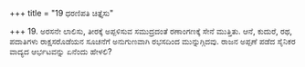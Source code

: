 +++
title = "19 ಧರಣಿಪತಿ ಚಿತ್ತೈಸು"

+++
19. ಅರಸನೇ ಲಾಲಿಸು, ತೀರಕ್ಕೆ ಅಪ್ಪಳಿಸುವ ಸಮುದ್ರದಂತೆ ರಣಾಂಗಣಕ್ಕೆ ಸೇನೆ ಮುತ್ತಿತು. ಆನೆ, ಕುದುರೆ, ರಥ, ಪದಾತಿಗಳು ರಾಕ್ಷಸರೊಡೆಯನ ಸೂಚನೆಗೆ ಅನುಗುಣವಾಗಿ ರಭಸದಿಂದ ಮುನ್ನುಗ್ಗಿದವು. ರಾಜನ ಅಪ್ಪಣೆ ಪಡೆದ ಸೈನಿಕರ ವಾದ್ಯದ ಆರ್ಭಟವನ್ನು ಏನೆಂದು ಹೇಳಲಿ?